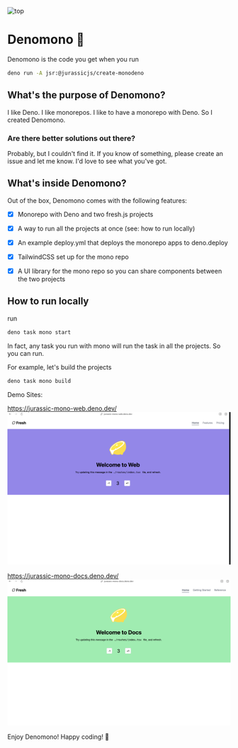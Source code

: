 ![top](./public/top.png)

# Denomono 🦕

Denomono is the code you get when you run
```bash
deno run -A jsr:@jurassicjs/create-monodeno
```

## What's the purpose of Denomono?
I like Deno. I like monorepos. I like to have a monorepo with Deno. So I created Denomono.

### Are there better solutions out there?
Probably, but I couldn't find it. If you know of something, please create an issue and let me know. I'd love to see what you've got.

## What's inside Denomono?
Out of the box, Denomono comes with the following features:

- [x] Monorepo with Deno and two fresh.js projects
- [x] A way to run all the projects at once (see: how to run locally)
- [x] An example deploy.yml that deploys the monorepo apps to deno.deploy
- [x] TailwindCSS set up for the mono repo
- [x] A UI library for the mono repo so you can share components between the two projects


## How to run locally
run
```bash
deno task mono start
```

In fact, any task you run with mono will run the task in all the projects. So you can run.

For example, let's build the projects
```bash
deno task mono build
```

Demo Sites:

https://jurassic-mono-web.deno.dev/
![web](./public/web.png)

https://jurassic-mono-docs.deno.dev/
![docs](./public/docs.png)


Enjoy Denomono! Happy coding! 🦕
